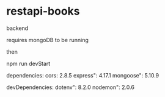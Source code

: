# restapi-books
backend

requires mongoDB to be running

then

npm run devStart

dependencies:
cors: 2.8.5
express": 4.17.1
mongoose": 5.10.9

devDependencies:
dotenv": 8.2.0
nodemon": 2.0.6

